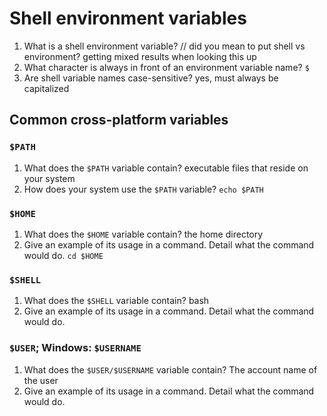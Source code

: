 # Shell environment variables

1. What is a shell environment variable? // did you mean to put shell vs environment? getting mixed results when looking this up
2. What character is always in front of an environment variable name? `$`
3. Are shell variable names case-sensitive? yes, must always be capitalized

## Common cross-platform variables

### `$PATH`

1. What does the `$PATH` variable contain? executable files that reside on your system
2. How does your system use the `$PATH` variable? `echo $PATH`

### `$HOME`

1. What does the `$HOME` variable contain? the home directory
2. Give an example of its usage in a command. Detail what the command would do.
   `cd $HOME`

### `$SHELL`

1. What does the `$SHELL` variable contain? bash
2. Give an example of its usage in a command. Detail what the command would do.

### `$USER`; Windows: `$USERNAME`

1. What does the `$USER/$USERNAME` variable contain? The account name of the user
2. Give an example of its usage in a command. Detail what the command would do.
